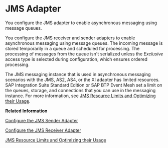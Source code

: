 <!-- loio0993f2aa14124376a4adc7c5ba95d3f8 -->

# JMS Adapter

You configure the JMS adapter to enable asynchronous messaging using message queues.

You configure the JMS receiver and sender adapters to enable asynchronous messaging using message queues. The incoming message is stored temporarily in a queue and scheduled for processing. The processing of messages from the queue isn't serialized unless the *Exclusive* access type is selected during configuration, which ensures ordered processing.

The JMS messaging instance that is used in asynchronous messaging scenarios with the JMS, AS2, AS4, or the XI adapter has limited resources. SAP Integration Suite Standard Edition or SAP BTP Event Mesh set a limit on the queues, storage, and connections that you can use in the messaging instance. For more information, see [JMS Resource Limits and Optimizing their Usage](jms-resource-limits-and-optimizing-their-usage-4857054.md).

**Related Information**  


[Configure the JMS Sender Adapter](configure-the-jms-sender-adapter-161791b.md "The JMS (Java Message Service) sender adapter enables asynchronous decoupling of inbound and outbound processing by using message queues. The sender adapter consumes messages from a JMS queue.")

[Configure the JMS Receiver Adapter](configure-the-jms-receiver-adapter-79edc04.md "The JMS (Java Message Service) receiver adapter enables asynchronous decoupling of inbound and outbound processing by using message queues. The receiver adapter stores messages and schedules them for processing in a queue.")

[JMS Resource Limits and Optimizing their Usage](jms-resource-limits-and-optimizing-their-usage-4857054.md "The JMS messaging instance has limited resources. You can increase the capacity of these resources to a certain extend.")

